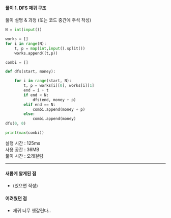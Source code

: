 #### 풀이 1. DFS 재귀 구조

풀이 설명 & 과정 (또는 코드 중간에 주석 작성)

```python
N = int(input())

works = []
for i in range(N):
    t, p = map(int,input().split())
    works.append((t,p))

combi = []

def dfs(start, money):

    for i in range(start, N):
        t, p = works[i][0], works[i][1]
        end = i + t
        if end < N:
            dfs(end, money + p)
        elif end == N:
            combi.append(money + p)
        else:
            combi.append(money)
dfs(0, 0)

print(max(combi))
```

실행 시간 : 125ms    
사용 공간 : 36MB  
풀이 시간 : 오래걸림  

--- 

#### 새롭게 알게된 점
  + (있으면 작성)

#### 어려웠던 점
  + 재귀  너무 헷갈린다..
